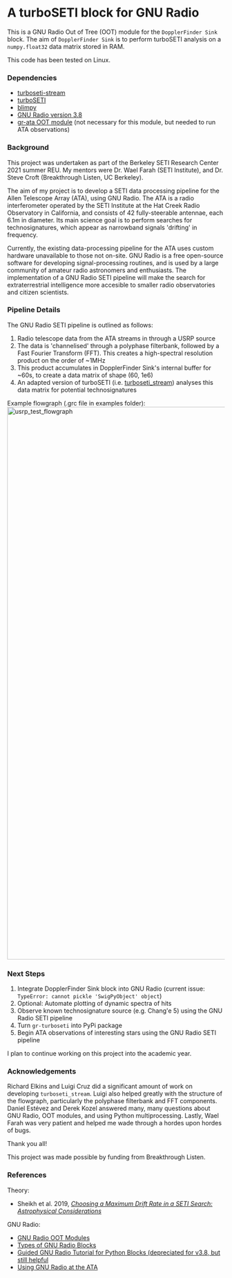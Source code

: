 # A turboSETI block for GNU Radio

This is a GNU Radio Out of Tree (OOT) module for the `DopplerFinder Sink` block. The aim of `DopplerFinder Sink` is to perform turboSETI analysis on a `numpy.float32` data matrix stored in RAM. 

This code has been tested on Linux.

### Dependencies

- [turboseti-stream](https://github.com/luigifcruz/turboseti-stream)
- [turboSETI](https://github.com/UCBerkeleySETI/turbo_seti/tree/e9dbcd8319cf332858ed95e3090ae1feeebab25d)
- [blimpy](https://github.com/UCBerkeleySETI/blimpy)
- [GNU Radio version 3.8](https://wiki.gnuradio.org/index.php/InstallingGR)
- [gr-ata OOT module](https://github.com/SETIatHCRO/gr-ata) (not necessary for this module, but needed to run ATA observations)

### Background

This project was undertaken as part of the Berkeley SETI Research Center 2021 summer REU. My mentors were Dr. Wael Farah (SETI Institute), and Dr. Steve Croft (Breakthrough Listen, UC Berkeley).

The aim of my project is to develop a SETI data processing pipeline for the Allen Telescope Array (ATA), using GNU Radio. The ATA is a radio interferometer operated by the SETI Institute at the Hat Creek Radio Observatory in California, and consists of 42 fully-steerable antennae, each 6.1m in diameter. Its main science goal is to perform searches for technosignatures, which appear as narrowband signals 'drifting' in frequency. 

Currently, the existing data-processing pipeline for the ATA uses custom hardware unavailable to those not on-site. GNU Radio is a free open-source software for developing signal-processing routines, and is used by a large community of amateur radio astronomers and enthusiasts. The implementation of a GNU Radio SETI pipeline will make the search for extraterrestrial intelligence more accesible to smaller radio observatories and citizen scientists.

### Pipeline Details

The GNU Radio SETI pipeline is outlined as follows:
1. Radio telescope data from the ATA streams in through a USRP source
2. The data is 'channelised' through a polyphase filterbank, followed by a Fast Fourier Transform (FFT). This creates a high-spectral resolution product on the order of ~1MHz
3. This product accumulates in DopplerFinder Sink's internal buffer for ~60s, to create a data matrix of shape (60, 1e6)
4. An adapted version of turboSETI (i.e. [turboseti_stream](https://github.com/luigifcruz/turboseti-stream/blob/main/main.py)) analyses this data matrix for potential technosignatures

Example flowgraph (.grc file in examples folder):
<img width="1280" alt="usrp_test_flowgraph" src="https://user-images.githubusercontent.com/54188486/129296704-577b0380-6899-47f4-8a7c-d9cf56200835.png">


### Next Steps

1. Integrate DopplerFinder Sink block into GNU Radio (current issue: `TypeError: cannot pickle 'SwigPyObject' object`)
2. Optional: Automate plotting of dynamic spectra of hits
3. Observe known technosignature source (e.g. Chang'e 5) using the GNU Radio SETI pipeline
4. Turn `gr-turboseti` into PyPi package
5. Begin ATA observations of interesting stars using the GNU Radio SETI pipeline

I plan to continue working on this project into the academic year.

### Acknowledgements

Richard Elkins and Luigi Cruz did a significant amount of work on developing `turboseti_stream`. Luigi also helped greatly with the structure of the flowgraph, particularly the polyphase filterbank and FFT components. Daniel Estévez and Derek Kozel answered many, many questions about GNU Radio, OOT modules, and using Python multiprocessing. Lastly, Wael Farah was very patient and helped me wade through a hordes upon hordes of bugs.

Thank you all!

This project was made possible by funding from Breakthrough Listen.

### References

Theory:
- Sheikh et al. 2019, [_Choosing a Maximum Drift Rate in a SETI Search: Astrophysical Considerations_](https://arxiv.org/abs/1910.01148)

GNU Radio:
- [GNU Radio OOT Modules](https://wiki.gnuradio.org/index.php/OutOfTreeModules)
- [Types of GNU Radio Blocks](https://wiki.gnuradio.org/index.php/Types_of_Blocks)
- [Guided GNU Radio Tutorial for Python Blocks (depreciated for v3.8, but still helpful](https://wiki.gnuradio.org/index.php/Guided_Tutorial_GNU_Radio_in_Python)
- [Using GNU Radio at the ATA](https://wiki.gnuradio.org/index.php/GNURadio@theATA)


